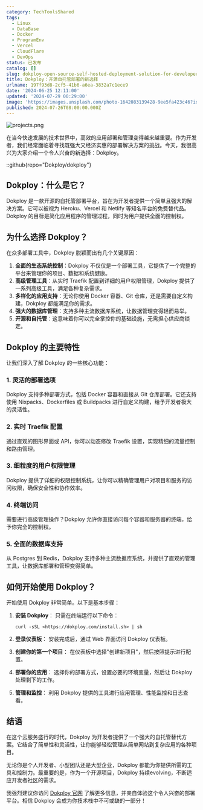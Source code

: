 ```yaml
---
category: TechToolsShared
tags:
  - Linux
  - DataBase
  - Docker
  - ProgramEnv
  - Vercel
  - CloudFlare
  - DevOps
status: 已发布
catalog: []
slug: dokploy-open-source-self-hosted-deployment-solution-for-developers
title: Dokploy：开源自托管部署的新选择
urlname: 197f93d8-2cf5-41b6-a6ea-3832a7c1ece9
date: '2024-06-25 12:11:00'
updated: '2024-07-29 00:29:00'
image: 'https://images.unsplash.com/photo-1642083139428-9ee5fa423c46?ixlib=rb-4.0.3&q=85&fm=jpg&crop=entropy&cs=srgb'
published: 2024-07-26T08:00:00.000Z
---
```


![projects.png](https://prod-files-secure.s3.us-west-2.amazonaws.com/5d24fe63-e567-4804-86f9-9fdc62e13082/adfdc1fe-2109-46ac-9ad4-f50e8631f20c/projects.png?X-Amz-Algorithm=AWS4-HMAC-SHA256&X-Amz-Content-Sha256=UNSIGNED-PAYLOAD&X-Amz-Credential=ASIAZI2LB466XIQR27QW%2F20250214%2Fus-west-2%2Fs3%2Faws4_request&X-Amz-Date=20250214T053619Z&X-Amz-Expires=3600&X-Amz-Security-Token=IQoJb3JpZ2luX2VjEP7%2F%2F%2F%2F%2F%2F%2F%2F%2F%2FwEaCXVzLXdlc3QtMiJHMEUCIGWE047I3XFiRaDgORkZmccJdGCtLFmnWI%2BgjOus4PMmAiEAoEhGybtFfnAm9KMsKZcHNr6aACQQYS3Ha9Nq1RMZECoq%2FwMIJxAAGgw2Mzc0MjMxODM4MDUiDCQTis1CyhjIZcuo9ircAz6yYIWLwc2kDYAOSxp8lk94gs6p1nXO4J2U6A3QMxVh6KN96r4D9plskGqpX8lXJlMJDZ0Toqhps0HYxKy9X4X19V92d6Y4Id3fe1jwAiSHwdgI1hdmAJ7DgB1c9NMyXhlyKRCgqjpxXnYAaMD8cY1nuVM1QhBasQXmC0RZApZwet0hAcrbeuQpc%2FT445zXcwmuvug7j6Y6zaQk5ta85oTD3Jl55otyOPSgRigOUCGw2xETYAv2LIiYY%2BJP%2B8NUK50i4wA3SfxuYkVzdWJmRCJXyPhEgBvmixoX0utsQ9Y89z0LlVji3O6LPdd7pxTXqEXkB2mDAgai7pn6o7MSSweI72yYBes%2BoKw3XcxMAWK9CQAM8BVveSBEtYpwpvWkI4MDm%2Feh2CGpBy1OrA9%2BdrRk2VOduxsOyWZ3zn1SGbm9vP9HmQayo61kXMOfizHbtkD%2BHJrqWaxuJ1%2BEn%2BATKzb0EvLmrkgXoqScLIyTN6NkM7e1LGgnhs58hSNqt8R5%2BOLwRDr9%2FAtvczf4f6KQvGoSuUzkB6PjPZJDm6IprI9xH7tnbJdozqIK9qFw3PcCsrQKMYhXgrU8wZn5AtNF7PG0aPgiLgVqgDoqpr9DepvGfiTlUDo%2B8Bpg7DcXMMepu70GOqUBTGKq8dYND8baoJt23zTbGlpzJLM3HPXQ2KAmAET3sijuLyHBM%2FypuRdIuQCLNFzSHxQw41sE5z5Ekeyb8RhPsGXN8S0SQLrsTcKMsQ9alKdqyUA0T17RIojtg%2Bk1rEzwQ%2BmANYuMxLAVG5I8C77ZQOd5cSLZWDI07TYpWmnzQtrePZtoP6yhAUNQbp3ejatxDXXVB%2BfTcIFPDt1ed47sT2XFE951&X-Amz-Signature=609f7728e721c8df567c78d55289fe4ccfa39b22fd93083ce6506f1f1a304a04&X-Amz-SignedHeaders=host&x-id=GetObject)


在当今快速发展的技术世界中，高效的应用部署和管理变得越来越重要。作为开发者，我们经常面临着寻找既强大又经济实惠的部署解决方案的挑战。今天，我很高兴为大家介绍一个令人兴奋的新选择：Dokploy。


::github{repo="Dokploy/dokploy"}


## Dokploy：什么是它？


Dokploy 是一款开源的自托管部署平台，旨在为开发者提供一个简单且强大的解决方案。它可以被视为 Heroku、Vercel 和 Netlify 等知名平台的免费替代品。Dokploy 的目标是简化应用程序的管理过程，同时为用户提供全面的控制权。


## 为什么选择 Dokploy？


在众多部署工具中，Dokploy 脱颖而出有几个关键原因：

1. **全面的生态系统控制**：Dokploy 不仅仅是一个部署工具，它提供了一个完整的平台来管理你的项目、数据和系统健康。
2. **高级管理工具**：从实时 Traefik 配置到详细的用户权限管理，Dokploy 提供了一系列高级工具，满足各种复杂需求。
3. **多样化的应用支持**：无论你使用 Docker 容器、Git 仓库，还是需要自定义构建，Dokploy 都能满足你的需求。
4. **强大的数据库管理**：支持多种主流数据库系统，让数据管理变得轻而易举。
5. **开源和自托管**：这意味着你可以完全掌控你的基础设施，无需担心供应商锁定。

## Dokploy 的主要特性


让我们深入了解 Dokploy 的一些核心功能：


### 1. 灵活的部署选项


Dokploy 支持多种部署方式，包括 Docker 容器和直接从 Git 仓库部署。它还支持使用 Nixpacks、Dockerfiles 或 Buildpacks 进行自定义构建，给予开发者极大的灵活性。


### 2. 实时 Traefik 配置


通过直观的图形界面或 API，你可以动态修改 Traefik 设置，实现精细的流量控制和路由管理。


### 3. 细粒度的用户权限管理


Dokploy 提供了详细的权限控制系统，让你可以精确管理用户对项目和服务的访问权限，确保安全性和协作效率。


### 4. 终端访问


需要进行高级管理操作？Dokploy 允许你直接访问每个容器和服务器的终端，给予你完全的控制权。


### 5. 全面的数据库支持


从 Postgres 到 Redis，Dokploy 支持多种主流数据库系统，并提供了直观的管理工具，让数据库部署和管理变得简单。


## 如何开始使用 Dokploy？


开始使用 Dokploy 非常简单。以下是基本步骤：

1. **安装 Dokploy**：
只需在终端运行以下命令：

	```plain text
	curl -sSL <https://dokploy.com/install.sh> | sh
	```

2. **登录仪表板**：
安装完成后，通过 Web 界面访问 Dokploy 仪表板。
3. **创建你的第一个项目**：
在仪表板中选择"创建新项目"，然后按照提示进行配置。
4. **部署你的应用**：
选择你的部署方式，设置必要的环境变量，然后让 Dokploy 处理剩下的工作。
5. **管理和监控**：
利用 Dokploy 提供的工具进行应用管理、性能监控和日志查看。

## 结语


在这个云服务盛行的时代，Dokploy 为开发者提供了一个强大的自托管替代方案。它结合了简单性和灵活性，让你能够轻松管理从简单网站到复杂应用的各种项目。


无论你是个人开发者、小型团队还是大型企业，Dokploy 都能为你提供所需的工具和控制力。最重要的是，作为一个开源项目，Dokploy 持续evolving，不断适应开发者社区的需求。


我强烈建议你访问 [Dokploy 官网](https://dokploy.com/) 了解更多信息，并亲自体验这个令人兴奋的部署平台。相信 Dokploy 会成为你技术栈中不可或缺的一部分！


